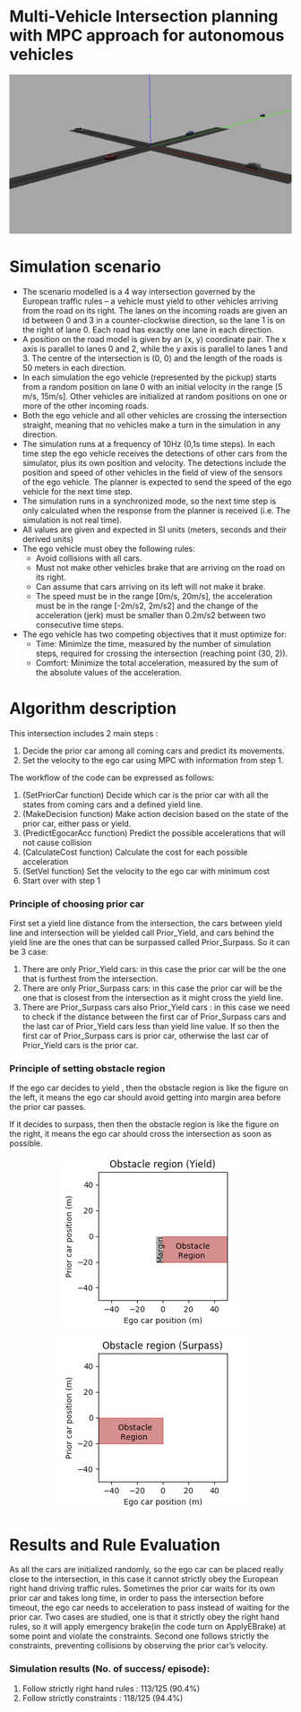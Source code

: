 # Multi-Vehicle Intersection planning with MPC approach for autonomous vehicles

<p align="center">
  <img src="./Simulation_result.gif">
</p>


# Simulation scenario 
 - The scenario modelled is a 4 way intersection governed by the European traffic rules 
– a vehicle must yield to other vehicles arriving from the road on its right. 
The lanes on the incoming roads are given an id between 0 and 3 in a counter-clockwise direction,
so the lane 1 is on the right of lane 0. Each road has exactly one lane in each direction. 
 - A position on the road model is given by an (x, y) coordinate pair. 
The x axis is parallel to lanes 0 and 2, while the y axis is parallel to lanes 1 and 3. 
The centre of the intersection is (0, 0) and the length of the roads is 50 meters in each direction. 
 - In each simulation the ego vehicle (represented by the pickup) starts from a random position on lane 0 
 with an initial velocity in the range 
[5 m/s, 15m/s]. Other vehicles are initialized at random positions on one or more of the other incoming roads.  
 - Both the ego vehicle and all other vehicles are crossing the intersection straight, 
meaning that no vehicles make a turn in the simulation in any direction. 
 - The simulation runs at a frequency of 10Hz (0,1s time steps). In each time step the ego vehicle 
receives the detections of other cars from the simulator, plus its own position and velocity. 
The detections include the position and speed of other vehicles in the field of view of the sensors of the ego vehicle. 
The planner is expected to send the speed of the ego vehicle for the next time step. 
 - The simulation runs in a synchronized mode, so the next time step is only calculated when the response from 
the planner is received (i.e. The simulation is not real time). 
 - All values are given and expected in SI units (meters, seconds and their derived units) 
 - The ego vehicle must obey the following rules: 
   - Avoid collisions with all cars. 
   - Must not make other vehicles brake that are arriving on the road on its right.  
   - Can assume that cars arriving on its left will not make it brake. 
   - The speed must be in the range [0m/s, 20m/s], the acceleration must be in the range [-2m/s2, 2m/s2] 
   and the change of the acceleration (jerk) must be smaller than 0.2m/s2 between two consecutive time steps. 
 - The ego vehicle has two competing objectives that it must optimize for: 
   - Time: Minimize the time, measured by the number of simulation steps, required for crossing the intersection 
   (reaching point (30, 2)). 
   - Comfort: Minimize the total acceleration, measured by the sum of the absolute values of the acceleration. 


# Algorithm description
This intersection includes 2 main steps : 
1. Decide the prior car among all coming cars and predict its movements. 
2. Set the velocity to the ego car using MPC with information from step 1.

The workflow of the code can be expressed as follows:
1. (SetPriorCar function) Decide which car is the prior car with all the states from coming cars and a defined yield line.
2. (MakeDecision function) Make action decision based on the state of the prior car, either pass or yield.
3. (PredictEgocarAcc function) Predict the possible accelerations that will not cause collision
4. (CalculateCost function) Calculate the cost for each possible acceleration
5. (SetVel function) Set the velocity to the ego car with minimum cost
6. Start over with step 1

### Principle of choosing prior car
First set a yield line distance from the intersection, the cars between yield line and intersection will be yielded call Prior_Yield, and cars behind the yield line are the ones that can be surpassed called Prior_Surpass.
So it can be 3 case:

1. There are only Prior_Yield cars: in this case the prior car will be the one that is furthest from the intersection.
2. There are only Prior_Surpass cars: in this case the prior car will be the one that is closest from the intersection as it might cross the yield line.
3. There are Prior_Surpass cars also Prior_Yield cars : in this case we need to check if the distance between the first car of Prior_Surpass cars and the last car of Prior_Yield cars less than yield line value. If so then the first car of Prior_Surpass cars is prior car, otherwise the last car of Prior_Yield cars is the prior car.

### Principle of setting obstacle region
If the ego car decides to yield , then the obstacle region is like the figure on the left, it means the ego car should avoid getting into margin area before the prior car passes.

If it decides to surpass, then then the obstacle region is like the figure on the right, it means the ego car should cross the intersection as soon as possible.

<div align="center">
<img src="./Obstacle_Yield.png">
<img src="./Obstacle_Surpass.png">
</div>


# Results and Rule Evaluation
As all the cars are initialized randomly, so the ego car can be placed really close to the intersection, in this case it cannot strictly obey the European right hand driving traffic rules. Sometimes the prior car waits for its own prior car and takes long time, in order to pass the intersection before timeout, the ego car needs to acceleration to pass instead of waiting for the prior car. Two cases are studied, one is that it strictly obey the right hand rules, so it will apply emergency brake(in the code turn on ApplyEBrake) at some point and violate the constraints. Second one follows strictly the constraints, preventing collisions by observing the prior car’s velocity.
### Simulation results (No. of success/ episode):
1. Follow strictly right hand rules : 113/125 (90.4%)
2. Follow strictly constraints : 118/125 (94.4%)
